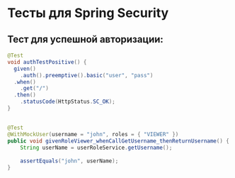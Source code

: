 # Тесты для Spring Security

## Тест для успешной авторизации:
```java
@Test
void authTestPositive() {
  given()
    .auth().preemptive().basic("user", "pass")
  .when()
    .get("/")
  .then()
    .statusCode(HttpStatus.SC_OK);
}
```

##
```java
@Test
@WithMockUser(username = "john", roles = { "VIEWER" })
public void givenRoleViewer_whenCallGetUsername_thenReturnUsername() {
    String userName = userRoleService.getUsername();
    
    assertEquals("john", userName);
}
```
